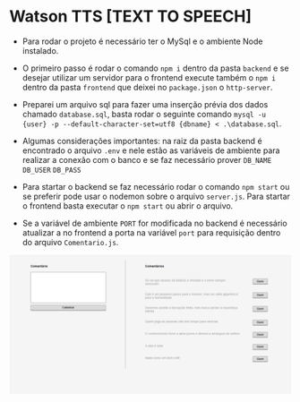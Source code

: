 # Watson TTS [TEXT TO SPEECH]

- Para rodar o projeto é necessário ter o MySql e o ambiente Node instalado. 

- O primeiro passo é rodar o comando `npm i` dentro da pasta `backend` e se desejar utilizar um servidor para o frontend execute também o `npm i` dentro da pasta `frontend` que deixei no `package.json` o `http-server`.

- Preparei um arquivo sql para fazer uma inserção prévia dos dados chamado `database.sql`, basta rodar o seguinte comando `mysql -u {user} -p --default-character-set=utf8 {dbname} < .\database.sql`.

- Algumas considerações importantes: na raiz da pasta backend é encontrado o arquivo `.env` e nele estão as variáveis de ambiente para realizar a conexão com o banco e se faz necessário prover `DB_NAME` `DB_USER` `DB_PASS`

- Para startar o backend se faz necessário rodar o comando `npm start` ou se preferir pode usar o nodemon sobre o arquivo `server.js`. Para startar o frontend basta executar o `npm start` ou abrir o arquivo.

- Se a variável de ambiente `PORT` for modificada no backend é necessário atualizar a no frontend a porta na variável `port` para requisição dentro do arquivo `Comentario.js`. 

 ![Print of system interface](print.png)
